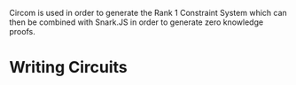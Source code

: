 Circom is used in order to generate the Rank 1 Constraint System which can then be combined with Snark.JS in order to generate zero knowledge proofs. 
# Writing Circuits
